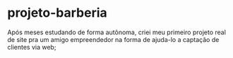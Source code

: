 # projeto-barberia
Após meses estudando de forma autônoma, criei meu primeiro projeto real de site pra um amigo empreendedor na forma de ajuda-lo a captação de clientes via web;
